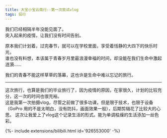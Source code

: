 ```yaml
---
title: 大宝小宝云南行--第一次尝试vlog
tags: 侣行
---
```


我们已经相隔半年没能见面了。  
突入起来的疫情，让我们没有时间告别。

<!--more-->

原本我们计划着，过完春节，就可以在学校里面，享受着恬静的大四下的快乐时光，  
谁也没有料想，本该属于青春岁月里最浪漫幸福的时间，却没能在我们生命中激起涟漪……  

我们的青春不能这样草草的落幕，这也许是生命中难以忘记的旅行。

--------
这次旅行，也算是我们的毕业旅行了，因为疫情的原因，在家很久，计划的比较充分，这一次的时间也很充裕。  
这是我第一次拍摄vlog，尽管之前做了很多功课，但是限于技术，也限于设备（GoPro 用的不是太明白，没有防抖，画面效果一般），后期剪辑花了比较大的心思。
这次让我爱上了vlog这个记录生活的形式。能为单调枯燥的生活添加一丝色彩。


<div>{%- include extensions/bilibili.html id='926553000' -%}</div>
